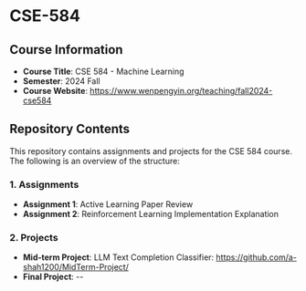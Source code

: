 # CSE-584

## Course Information
- **Course Title**: CSE 584 - Machine Learning
- **Semester**: 2024 Fall
- **Course Website**: https://www.wenpengyin.org/teaching/fall2024-cse584

## Repository Contents

This repository contains assignments and projects for the CSE 584 course. The following is an overview of the structure:

### 1. Assignments
- **Assignment 1**: Active Learning Paper Review
- **Assignment 2**: Reinforcement Learning Implementation Explanation

### 2. Projects
- **Mid-term Project**: LLM Text Completion Classifier: https://github.com/a-shah1200/MidTerm-Project/
- **Final Project**: --
